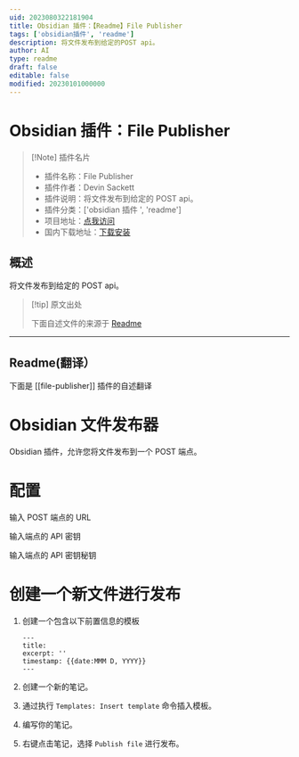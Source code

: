 ```yaml
---
uid: 2023080322181904
title: Obsidian 插件：【Readme】File Publisher
tags: ['obsidian插件', 'readme']
description: 将文件发布到给定的POST api。
author: AI
type: readme
draft: false
editable: false
modified: 20230101000000
---
```


# Obsidian 插件：File Publisher

> [!Note] 插件名片
> - 插件名称：File Publisher
> - 插件作者：Devin Sackett
> - 插件说明：将文件发布到给定的 POST api。
> - 插件分类：['obsidian 插件 ', 'readme']
> - 项目地址：[点我访问](https://github.com/yiglas/obsidian-file-publisher)
> - 国内下载地址：[下载安装](https://pkmer.cn/products/plugin/pluginMarket/?file-publisher)

## 概述

将文件发布到给定的 POST api。

> [!tip] 原文出处
>
>下面自述文件的来源于 [Readme](https://ghproxy.net/https://raw.githubusercontent.com/yiglas/obsidian-file-publisher/master/README.md)
>

---

## Readme(翻译）

下面是 [[file-publisher]] 插件的自述翻译

# Obsidian 文件发布器

Obsidian 插件，允许您将文件发布到一个 POST 端点。

# 配置

输入 POST 端点的 URL

输入端点的 API 密钥

输入端点的 API 密钥秘钥

# 创建一个新文件进行发布

1. 创建一个包含以下前置信息的模板

   ```
   ---
   title:
   excerpt: ''
   timestamp: {{date:MMM D, YYYY}}
   ---
   ```

2. 创建一个新的笔记。
3. 通过执行 `Templates: Insert template` 命令插入模板。
4. 编写你的笔记。
5. 右键点击笔记，选择 `Publish file` 进行发布。



